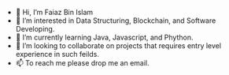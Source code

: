- 👋 Hi, I’m Faiaz Bin Islam
- 👀 I’m interested in Data Structuring, Blockchain, and Software Developing.
- 🌱 I’m currently learning Java, Javascript, and Phython.
- 💞️ I’m looking to collaborate on projects that requires entry level experience in such feilds.
- 📫 To reach me please drop me an email.

<!---
LordFai/LordFai is a ✨ special ✨ repository because its `README.md` (this file) appears on your GitHub profile.
You can click the Preview link to take a look at your changes.
--->
